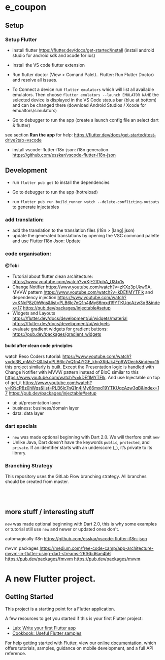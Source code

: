 # e_coupon

## Setup

### Setup Flutter

- install flutter https://flutter.dev/docs/get-started/install (install android studio for android sdk and xcode for ios)

- Install the VS code flutter extension

- Run flutter doctor (View > Comand Palett.. Flutter: Run Flutter Doctor) and resolve all issues.

- To Connect a device run
  `flutter emulators`
  which will list all available emulators. Then choose
  `flutter emulators --launch EMULATOR NAME`
  the selected device is displayed in the VS Code status bar (blue at bottom) and can be changed there
  (download Android Studios / Xcode for emualtors/simulators)

- Go to debugger to run the app (create a launch config file an select dart & flutter)

see section **Run the app** for help: https://flutter.dev/docs/get-started/test-drive?tab=vscode

- install vscode-flutter-i18n-json: i18n generation https://github.com/esskar/vscode-flutter-i18n-json

## Development

- run `flutter pub get` to install the dependencies
- Go to debugger to run the app (hotreload)

- run `flutter pub run build_runner watch --delete-conflicting-outputs` to generate injectables

### add translation:

- add the translation to the translation files (i18n > [lang].json)
- update the generated translations by opening the VSC command palette and use Flutter I18n Json: Update

### code organisation:

#### @Tobi

- Tutorial about flutter clean architecture: https://www.youtube.com/watch?v=KjE2IDphA_U&t=1s
- Change Notifier https://www.youtube.com/watch?v=zKXz3pUkw9A, MVVW pattern https://www.youtube.com/watch?v=kDEflMYTFlk and dependency injection https://www.youtube.com/watch?v=KNcP8z0hWqs&list=PLB6lc7nQ1n4jMy66mxd19YTKUqcAzw3qB&index=17 https://pub.dev/packages/injectable#setup
- Widgets and Layouts https://flutter.dev/docs/development/ui/widgets/material https://flutter.dev/docs/development/ui/widgets
- evaluate gradient widgets for gradient buttons: https://pub.dev/packages/gradient_widgets

#### build after clean code principles

watch Reso Coders tutorial: https://www.youtube.com/watch?v=dc3B_mMrZ-Q&list=PLB6lc7nQ1n4iYGE_khpXRdJkJEp9WOech&index=15 this project similarly is built. Except the Presentation logic is handled with Change Notifier with MVVW pattern instead of BloC similar to this https://www.youtube.com/watch?v=kDEflMYTFlk. And use Injectable on top of get_it https://www.youtube.com/watch?v=KNcP8z0hWqs&list=PLB6lc7nQ1n4jMy66mxd19YTKUqcAzw3qB&index=17 https://pub.dev/packages/injectable#setup

- ui: ui/presentation layer
- business: business/domain layer
- data: data layer

### dart specials

- `new` was made optional beginning with Dart 2.0. We will therfore omit `new`
- Unlike Java, Dart doesn’t have the keywords `public`, `protected`, and `private`. If an identifier starts with an underscore (\_), it’s private to its library.

### Branching Strategy

This repository uses the GitLab Flow branching strategy.
All branches should be created from master.

<br/>
<br/>

## more stuff / interesting stuff

`new` was made optional beginning with Dart 2.0, this is why some examples or tutorial still use `new` and newer or updated ones don't.

automagically i18n https://github.com/esskar/vscode-flutter-i18n-json

mvvm packages https://medium.com/free-code-camp/app-architecture-mvvm-in-flutter-using-dart-streams-26f6bd6ae4b6
https://pub.dev/packages/fmvvm https://pub.dev/packages/mvvm

# A new Flutter project.

## Getting Started

This project is a starting point for a Flutter application.

A few resources to get you started if this is your first Flutter project:

- [Lab: Write your first Flutter app](https://flutter.dev/docs/get-started/codelab)
- [Cookbook: Useful Flutter samples](https://flutter.dev/docs/cookbook)

For help getting started with Flutter, view our
[online documentation](https://flutter.dev/docs), which offers tutorials,
samples, guidance on mobile development, and a full API reference.
